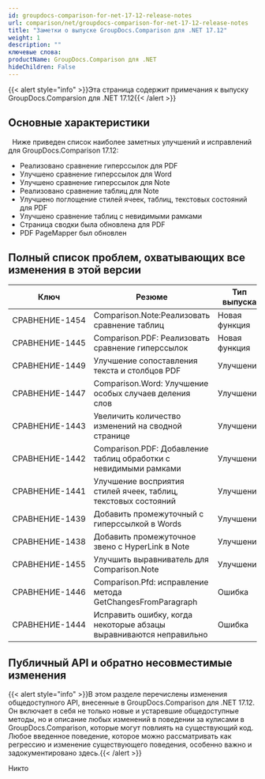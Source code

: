 ```yaml
---
id: groupdocs-comparison-for-net-17-12-release-notes
url: comparison/net/groupdocs-comparison-for-net-17-12-release-notes
title: "Заметки о выпуске GroupDocs.Comparison для .NET 17.12"
weight: 1
description: ""
ключевые слова:
productName: GroupDocs.Comparison для .NET
hideChildren: False
---
```

{{< alert style="info" >}}Эта страница содержит примечания к выпуску GroupDocs.Comparsion для .NET 17.12{{< /alert >}}

## Основные характеристики

 
Ниже приведен список наиболее заметных улучшений и исправлений для GroupDocs.Comparison 17.12:

* Реализовано сравнение гиперссылок для PDF
* Улучшено сравнение гиперссылок для Word
* Улучшено сравнение гиперссылок для Note
* Реализовано сравнение таблиц для Note
* Улучшено поглощение стилей ячеек, таблиц, текстовых состояний для PDF
* Улучшено сравнение таблиц с невидимыми рамками
* Страница сводки была обновлена для PDF
* PDF PageMapper был обновлен

## Полный список проблем, охватывающих все изменения в этой версии

| Ключ | Резюме | Тип выпуска |
| --- | --- | --- |
| СРАВНЕНИЕ-1454 | Comparison.Note:Реализовать сравнение таблиц | Новая функция |
| СРАВНЕНИЕ-1445 | Comparison.PDF: Реализовать сравнение гиперссылок | Новая функция |
| СРАВНЕНИЕ-1449 | Улучшение сопоставления текста и столбцов PDF | Улучшение |
| СРАВНЕНИЕ-1447 | Comparison.Word: Улучшение особых случаев деления слов | Улучшение |
| СРАВНЕНИЕ-1443 | Увеличить количество изменений на сводной странице | Улучшение |
| СРАВНЕНИЕ-1442 | Comparison.PDF: Добавление таблиц обработки с невидимыми рамками | Улучшение |
| СРАВНЕНИЕ-1441 | Улучшение восприятия стилей ячеек, таблиц, текстовых состояний | Улучшение |
| СРАВНЕНИЕ-1439 | Добавить промежуточный с гиперссылкой в Words | Улучшение |
| СРАВНЕНИЕ-1438 | Добавить промежуточное звено с HyperLink в Note | Улучшение |
| СРАВНЕНИЕ-1455 | Улучшить выравниватель для Comparison.Note | Улучшение |
| СРАВНЕНИЕ-1446 | Comparison.Pfd: исправление метода GetChangesFromParagraph | Ошибка |
| СРАВНЕНИЕ-1444 | Исправить ошибку, когда некоторые абзацы выравниваются неправильно | Ошибка |

## Публичный API и обратно несовместимые изменения

{{< alert style="info" >}}В этом разделе перечислены изменения общедоступного API, внесенные в GroupDocs.Comparison для .NET 17.12. Он включает в себя не только новые и устаревшие общедоступные методы, но и описание любых изменений в поведении за кулисами в GroupDocs.Comparison, которые могут повлиять на существующий код. Любое введенное поведение, которое можно рассматривать как регрессию и изменение существующего поведения, особенно важно и задокументировано здесь.{{< /alert >}}

Никто

